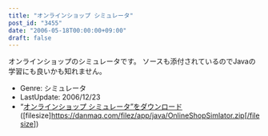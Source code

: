 ```yaml
---
title: "オンラインショップ シミュレータ"
post_id: "3455"
date: "2006-05-18T00:00:00+09:00"
draft: false
---
```



オンラインショップのシミュレータです。 ソースも添付されているのでJavaの学習にも良いかも知れません。

  * Genre: シミュレータ
  * LastUpdate: 2006/12/23
  * “[オンラインショップ シミュレータ”をダウンロード](/filez/app/java/OnlineShopSimlator.zip) ([filesize]https://danmaq.com/filez/app/java/OnlineShopSimlator.zip[/filesize])
